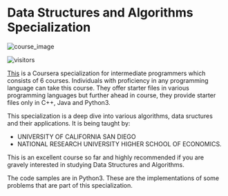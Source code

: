 # Data Structures and Algorithms Specialization

![course_image](https://d3njjcbhbojbot.cloudfront.net/api/utilities/v1/imageproxy/https://d15cw65ipctsrr.cloudfront.net/2a/34a150d9ad11e5bd22cb7d7d7686df/logo3.png?auto=format%2Ccompress&dpr=1&w=175&h=175&fit=fill&bg=FFF) 

![visitors](https://visitor-badge.laobi.icu/badge?page_id=rahulrachh.data-structures-algorithms-specialization-coursera-UC-San-Diego)

[This](https://www.coursera.org/specializations/data-structures-algorithms) is a Coursera specialization for intermediate programmers which consists of 6 courses. Individuals with proficiency in any programming language can take this course. They offer starter files in various programming languages but further ahead in course, they provide starter files only in C++, Java and Python3.

This specialization is a deep dive into various algorithms, data sructures and their applications. It is being taught by:
* UNIVERSITY OF CALIFORNIA SAN DIEGO
* NATIONAL RESEARCH UNIVERSITY HIGHER SCHOOL OF ECONOMICS.

This is an excellent course so far and highly recommended if you are gravely interested in studying Data Structures and Algorithms.

The code samples are in Python3. These are the implementations of some problems that are part of this specialization.
